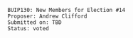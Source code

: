    BUIP130: New Members for Election #14
    Proposer: Andrew Clifford
    Submitted on: TBD
    Status: voted
